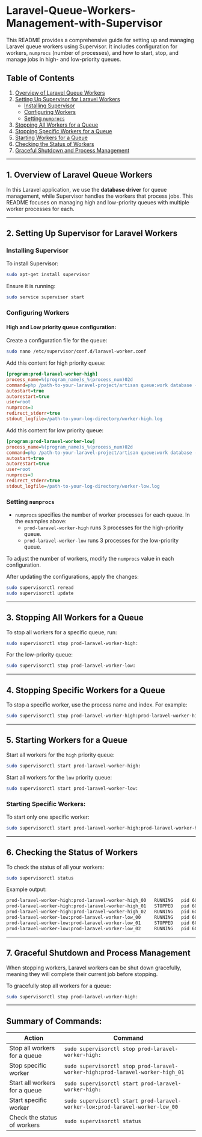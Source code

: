 # Laravel-Queue-Workers-Management-with-Supervisor

This README provides a comprehensive guide for setting up and managing Laravel queue workers using Supervisor. It includes configuration for workers, `numprocs` (number of processes), and how to start, stop, and manage jobs in high- and low-priority queues.

## Table of Contents

1. [Overview of Laravel Queue Workers](#1-overview-of-laravel-queue-workers)
2. [Setting Up Supervisor for Laravel Workers](#2-setting-up-supervisor-for-laravel-workers)
   - [Installing Supervisor](#installing-supervisor)
   - [Configuring Workers](#configuring-workers)
   - [Setting `numprocs`](#setting-numprocs)
3. [Stopping All Workers for a Queue](#3-stopping-all-workers-for-a-queue)
4. [Stopping Specific Workers for a Queue](#4-stopping-specific-workers-for-a-queue)
5. [Starting Workers for a Queue](#5-starting-workers-for-a-queue)
6. [Checking the Status of Workers](#6-checking-the-status-of-workers)
7. [Graceful Shutdown and Process Management](#7-graceful-shutdown-and-process-management)

---

## 1. Overview of Laravel Queue Workers

In this Laravel application, we use the **database driver** for queue management, while Supervisor handles the workers that process jobs. This README focuses on managing high and low-priority queues with multiple worker processes for each.

---

## 2. Setting Up Supervisor for Laravel Workers

### Installing Supervisor

To install Supervisor:

```bash
sudo apt-get install supervisor
```

Ensure it is running:

```bash
sudo service supervisor start
```

### Configuring Workers

#### High and Low priority queue configuration:

Create a configuration file for the queue:

```bash
sudo nano /etc/supervisor/conf.d/laravel-worker.conf
```

Add this content for high priority queue:

```ini
[program:prod-laravel-worker-high]
process_name=%(program_name)s_%(process_num)02d
command=php /path-to-your-laravel-project/artisan queue:work database --queue=high --sleep=3 --tries=3
autostart=true
autorestart=true
user=root
numprocs=3
redirect_stderr=true
stdout_logfile=/path-to-your-log-directory/worker-high.log
```

Add this content for low priority queue:

```ini
[program:prod-laravel-worker-low]
process_name=%(program_name)s_%(process_num)02d
command=php /path-to-your-laravel-project/artisan queue:work database --queue=low --sleep=3 --tries=3
autostart=true
autorestart=true
user=root
numprocs=3
redirect_stderr=true
stdout_logfile=/path-to-your-log-directory/worker-low.log
```

### Setting `numprocs`

- `numprocs` specifies the number of worker processes for each queue. In the examples above:
  - `prod-laravel-worker-high` runs 3 processes for the high-priority queue.
  - `prod-laravel-worker-low` runs 3 processes for the low-priority queue.

To adjust the number of workers, modify the `numprocs` value in each configuration.

After updating the configurations, apply the changes:

```bash
sudo supervisorctl reread
sudo supervisorctl update
```

---

## 3. Stopping All Workers for a Queue

To stop all workers for a specific queue, run:

```bash
sudo supervisorctl stop prod-laravel-worker-high:
```

For the low-priority queue:

```bash
sudo supervisorctl stop prod-laravel-worker-low:
```

---

## 4. Stopping Specific Workers for a Queue

To stop a specific worker, use the process name and index. For example:

```bash
sudo supervisorctl stop prod-laravel-worker-high:prod-laravel-worker-high_01
```

---

## 5. Starting Workers for a Queue

Start all workers for the `high` priority queue:

```bash
sudo supervisorctl start prod-laravel-worker-high:
```

Start all workers for the `low` priority queue:

```bash
sudo supervisorctl start prod-laravel-worker-low:
```

### Starting Specific Workers:

To start only one specific worker:

```bash
sudo supervisorctl start prod-laravel-worker-high:prod-laravel-worker-high_01
```

---

## 6. Checking the Status of Workers

To check the status of all your workers:

```bash
sudo supervisorctl status
```

Example output:

```bash
prod-laravel-worker-high:prod-laravel-worker-high_00   RUNNING   pid 600**, uptime --:--:--
prod-laravel-worker-high:prod-laravel-worker-high_01   STOPPED   pid 601**, uptime --:--:--
prod-laravel-worker-high:prod-laravel-worker-high_02   RUNNING   pid 600**, uptime --:--:--
prod-laravel-worker-low:prod-laravel-worker-low_00     RUNNING   pid 600**, uptime --:--:--
prod-laravel-worker-low:prod-laravel-worker-low_01     STOPPED   pid 600**, uptime --:--:--
prod-laravel-worker-low:prod-laravel-worker-low_02     RUNNING   pid 600**, uptime --:--:--
```

---

## 7. Graceful Shutdown and Process Management

When stopping workers, Laravel workers can be shut down gracefully, meaning they will complete their current job before stopping.

To gracefully stop all workers for a queue:

```bash
sudo supervisorctl stop prod-laravel-worker-high:
```

---

## Summary of Commands:

| Action                           | Command                                                                 |
|-----------------------------------|-------------------------------------------------------------------------|
| Stop all workers for a queue      | `sudo supervisorctl stop prod-laravel-worker-high:`                |
| Stop specific worker              | `sudo supervisorctl stop prod-laravel-worker-high:prod-laravel-worker-high_01` |
| Start all workers for a queue     | `sudo supervisorctl start prod-laravel-worker-high:`               |
| Start specific worker             | `sudo supervisorctl start prod-laravel-worker-low:prod-laravel-worker-low_00`  |
| Check the status of workers       | `sudo supervisorctl status`                                             |

